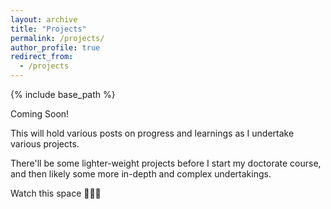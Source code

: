 ```yaml
---
layout: archive
title: "Projects"
permalink: /projects/
author_profile: true
redirect_from:
  - /projects
---
```


{% include base_path %}

Coming Soon! 

This will hold various posts on progress and learnings as I undertake various projects.

There'll be some lighter-weight projects before I start my doctorate course, and then likely some more in-depth and complex undertakings.

Watch this space 👩🏼‍💻 

